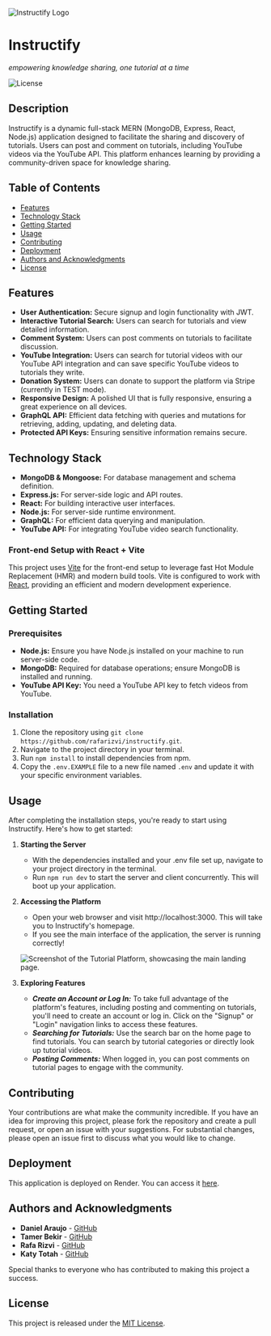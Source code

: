 ![Instructify Logo](./client/src/assets/logo-for-readme.png) 
<br>
# Instructify
<i>empowering knowledge sharing, one tutorial at a time </i>

![License](https://img.shields.io/badge/License-MIT-blue.svg)

## Description

Instructify is a dynamic full-stack MERN (MongoDB, Express, React, Node.js) application designed to facilitate the sharing and discovery of tutorials. Users can post and comment on tutorials, including YouTube videos via the YouTube API. This platform enhances learning by providing a community-driven space for knowledge sharing.

## Table of Contents

- [Features](#features)
- [Technology Stack](#technology-stack)
- [Getting Started](#getting-started)
- [Usage](#usage)
- [Contributing](#contributing)
- [Deployment](#deployment)
- [Authors and Acknowledgments](#authors-and-acknowledgments)
- [License](#license)

## Features

- **User Authentication:** Secure signup and login functionality with JWT.
- **Interactive Tutorial Search:** Users can search for tutorials and view detailed information.
- **Comment System:** Users can post comments on tutorials to facilitate discussion.
- **YouTube Integration:** Users can search for tutorial videos with our YouTube API integration and can save specific YouTube videos to tutorials they write.
- **Donation System:** Users can donate to support the platform via Stripe (currently in TEST mode).
- **Responsive Design:** A polished UI that is fully responsive, ensuring a great experience on all devices.
- **GraphQL API:** Efficient data fetching with queries and mutations for retrieving, adding, updating, and deleting data.
- **Protected API Keys:** Ensuring sensitive information remains secure.

## Technology Stack

- **MongoDB & Mongoose:** For database management and schema definition.
- **Express.js:** For server-side logic and API routes.
- **React:** For building interactive user interfaces.
- **Node.js:** For server-side runtime environment.
- **GraphQL:** For efficient data querying and manipulation.
- **YouTube API:** For integrating YouTube video search functionality.

### Front-end Setup with React + Vite

This project uses [Vite](https://vitejs.dev/) for the front-end setup to leverage fast Hot Module Replacement (HMR) and modern build tools. Vite is configured to work with [React](https://react.dev/), providing an efficient and modern development experience.


## Getting Started

### Prerequisites

- **Node.js:** Ensure you have Node.js installed on your machine to run server-side code.
- **MongoDB:** Required for database operations; ensure MongoDB is installed and running.
- **YouTube API Key:** You need a YouTube API key to fetch videos from YouTube.

### Installation

1. Clone the repository using `git clone https://github.com/rafarizvi/instructify.git`.
2. Navigate to the project directory in your terminal.
3. Run `npm install` to install dependencies from npm.
4. Copy the `.env.EXAMPLE` file to a new file named `.env` and update it with your specific environment variables.

## Usage

After completing the installation steps, you're ready to start using Instructify. Here's how to get started:

1. **Starting the Server**

   - With the dependencies installed and your .env file set up, navigate to your project directory in the terminal.
   - Run `npm run dev` to start the server and client concurrently. This will boot up your application.

2. **Accessing the Platform**

   - Open your web browser and visit http://localhost:3000. This will take you to Instructify's homepage.
   - If you see the main interface of the application, the server is running correctly!

   ![Screenshot of the Tutorial Platform, showcasing the main landing page.](./client/src/assets/images/InstructifyHome.png)

3. **Exploring Features**
   - **_Create an Account or Log In:_** To take full advantage of the platform's features, including posting and commenting on tutorials, you'll need to create an account or log in. Click on the "Signup" or "Login" navigation links to access these features.
   - **_Searching for Tutorials:_** Use the search bar on the home page to find tutorials. You can search by tutorial categories or directly look up tutorial videos.
   - **_Posting Comments:_** When logged in, you can post comments on tutorial pages to engage with the community.

## Contributing

Your contributions are what make the community incredible. If you have an idea for improving this project, please fork the repository and create a pull request, or open an issue with your suggestions. For substantial changes, please open an issue first to discuss what you would like to change.

## Deployment

This application is deployed on Render. You can access it [here](https://tamer-instructify.onrender.com/).

## Authors and Acknowledgments

- **Daniel Araujo** - [GitHub](https://github.com/danielhe27)
- **Tamer Bekir** - [GitHub](https://github.com/Tamerbekir)
- **Rafa Rizvi** - [GitHub](https://github.com/rafarizvi)
- **Katy Totah** - [GitHub](https://github.com/ktotah)

Special thanks to everyone who has contributed to making this project a success.

## License

This project is released under the [MIT License](/LICENSE).